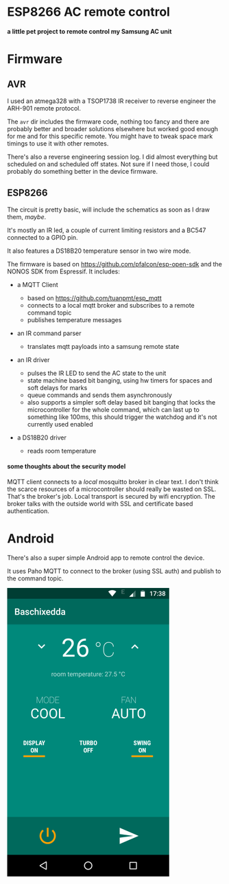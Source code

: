 # ESP8266 AC remote control #

#### a little pet project to remote control my Samsung AC unit ####

# Firmware #
## AVR ##
I used an atmega328 with a TSOP1738 IR receiver to reverse engineer
the ARH-901 remote protocol.

The `avr` dir includes the firmware code, nothing too fancy and there
are probably better and broader solutions elsewhere but worked good
enough for me and for this specific remote. You might have to tweak
space mark timings to use it with other remotes.

There's also a reverse engineering session log. I did almost
everything but scheduled on and scheduled off states. Not sure if I
need those, I could probably do something better in the device
firmware.

## ESP8266 ##
The circuit is pretty basic, will include the schematics as soon as I
draw them, *maybe*.

It's mostly an IR led, a couple of current limiting resistors and a
BC547 connected to a GPIO pin.

It also features a DS18B20 temperature sensor in two wire mode.

The firmware is based on https://github.com/pfalcon/esp-open-sdk and
the NONOS SDK from Espressif. It includes:

* a MQTT Client
  * based on https://github.com/tuanpmt/esp_mqtt
  * connects to a local mqtt broker and subscribes to a remote command topic
  * publishes temperature messages

* an IR command parser
  * translates mqtt payloads into a samsung remote state

* an IR driver
  * pulses the IR LED to send the AC state to the unit
  * state machine based bit banging, using hw timers for spaces and
    soft delays for marks
  * queue commands and sends them asynchronously
  * also supports a simpler soft delay based bit banging that locks
    the microcontroller for the whole command, which can last up to
    something like 100ms, this should trigger the watchdog and it's
    not currently used enabled

* a DS18B20 driver
  * reads room temperature


#### some thoughts about the security model ####
MQTT client connects to a *local* mosquitto broker in clear text. I
don't think the scarce resources of a microcontroller should really be
wasted on SSL. That's the broker's job. Local transport is secured by
wifi encryption. The broker talks with the outside world with SSL and
certificate based authentication.

# Android #
There's also a super simple Android app to remote control the device.

It uses Paho MQTT to connect to the broker (using SSL auth) and
publish to the command topic.

![screenshot](android/airconremote/screenshot_small.png)
